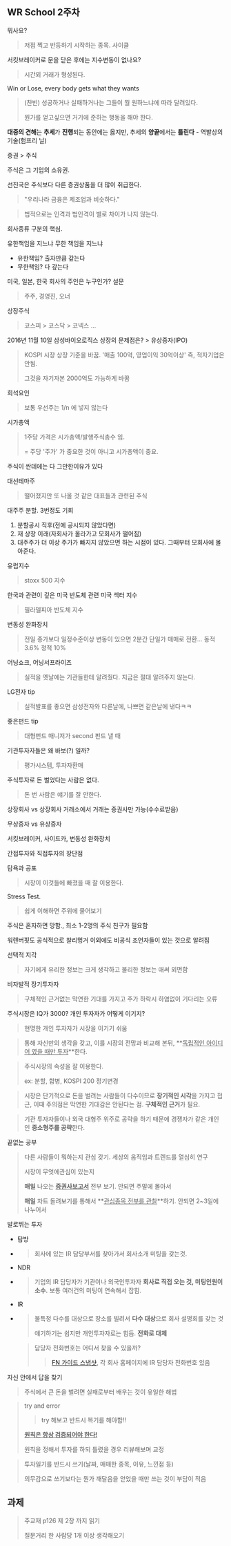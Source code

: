 ## WR School 2주차

뭐사요?

> 저점 찍고 반등하기 시작하는 종목. 사이클

서킷브레이커로 문을 닫은 후에는 지수변동이 없나요?

> 시간외 거래가 형성된다.



Win or Lose, every body gets what they wants

> (찬빈) 성공하거나 실패하거나는 그들이 뭘 원하느냐에 따라 달려있다.
>
> 뭔가를 얻고싶으면 거기에 준하는 행동을 해야 한다.

**대중의 견해**는 **추세**가 **진행**되는 동안에는 옳지만, 추세의 **양끝**에서는 **틀린다** - 역발상의기술(험프리 닐)



증권 > 주식

주식은 그 기업의 소유권.

선진국은 주식보다 다른 증권상품을 더 많이 취급한다.

> "우리나라 금융은 제조업과 비슷하다."

> 법적으로는 인격과 법인격이 별로 차이가 나지 않는다.

회사종류 구분의 핵심.

유한책임을 지느냐 무한 책임을 지느냐

- 유한책임? 출자만큼 갚는다
- 무한책임? 다 갚는다



미국, 일본, 한국 회사의 주인은 누구인가? 설문

> 주주, 경영진, 오너

상장주식

>  코스피 > 코스닥 > 코넥스 ...



2016년 11월 10일 삼성바이오로직스 상장의 문제점은? > 유상증자(IPO)

> KOSPI 시장 상장 기준을 바꿈. '매출 100억, 영업이익 30억이상' 즉, 적자기업은 안됨.
>
> 그것을 자기자본 2000억도 가능하게 바꿈

희석요인

> 보통 우선주는 1/n 에 넣지 않는다

시가총액

> 1주당 가격은 시가총액/발행주식총수 임.
>
> = 주당 '주가' 가 중요한 것이 아니고 시가총액이 중요.

주식이 싼데에는 다 그만한이유가 있다



대선테마주

> 떨어졌지만 또 나올 것 같은 대표들과 관련된 주식

대주주 분할. 3번정도 기회

1. 분할공시 직후(전에 공시되지 않았다면)
2. 재 상장 이래(자회사가 올라가고 모회사가 떨어짐)
3. 대주주가 더 이상 주가가 빠지지 않았으면 하는 시점이 있다. 그때부터 모회사에 몰아준다.

유럽지수

> stoxx 500 지수

한국과 관련이 깊은 미국 반도체 관련 미국 섹터 지수

> 필라델피아 반도체 지수

변동성 완화장치

> 전일 종가보다 일정수준이상 변동이 있으면 2분간 단일가 매매로 전환... 동적 3.6% 정적 10%

어닝쇼크, 어닝서프라이즈

> 실적을 옛날에는 기관들한테 알려줬다. 지금은 절대 알려주지 않는다.



LG전자 tip

> 실적발표를 좋으면 삼성전자와 다른날에, 나쁘면 같은날에 낸다ㅋㅋ



좋은펀드 tip

> 대형펀드 매니저가 second 펀드 낼 때

기관투자자들은 왜 바보(?) 일까?

> 평가시스템, 투자자환매



주식투자로 돈 벌었다는 사람은 없다.

> 돈 번 사람은 얘기를 잘 안한다.

상장회사 vs 상장회사 거래소에서 거래는 증권사만 가능(수수료받음)

무상증자 vs 유상증자

서킷브레이커, 사이드카, 변동성 완화장치

간접투자와 직접투자의 장단점



탐욕과 공포

> 시장이 이것들에 빠졌을 때 잘 이용한다.

Stress Test.

> 쉽게 이해하면 주위에 물어보기

주식은 혼자하면 망함., 최소 1-2명의 주식 친구가 필요함

워렌버핏도 공식적으로 찰리멍거 이외에도 비공식 조언자들이 있는 것으로 알려짐



선택적 지각

> 자기에게 유리한 정보는 크게 생각하고 불리한 정보는 애써 외면함

비자발적 장기투자자

> 구체적인 근거없는 막연한 기대를 가지고 주가 하락시 하염없이 기다리는 오류



주식시장은 IQ가 3000? 개인 투자자가 어떻게 이기지?

> 현명한 개인 투자자가 시장을 이기기 쉬움

> 통해 자신만의 생각을 갖고, 이를 시장의 전망과 비교해 본뒤, **<u>독립적인 아이디어 였을 때만 투자</u>**한다.

> 주식시장의 속성을 잘 이용한다.
>
> ex: 분할, 합병, KOSPI 200 정기변경

> 시장은 단기적으로 돈을 벌려는 사람들이 다수이므로 **장기적인 시각**을 가지고 접근, 이때 주의점은 막연한 기대감은 안된다는 점. **구체적인 근거**가 필요.

> 기관 투자자들이나 외국 대형주 위주로 공략을 하기 때문에 경쟁자가 같은 개인인 **중소형주를 공략**한다.



끝없는 공부

> 다른 사람들이 뭐하는지 관심 갖기. 세상의 움직임과 트렌드를 열심히 연구
>
> 시장이 무엇에관심이 있는지
>
> **매일** 나오는 **<u>증권사보고서</u>** 전부 보기. 안되면 주말에 몰아서
>
> **매일** 차트 돌려보기를 통해서 **<u>관심종목 전부를 관찰</u>**하기. 안되면 2~3일에 나누어서

발로뛰는 투자

- 탐방

- > 회사에 있는 IR 담당부서를 찾아가서 회사소개 미팅을 갖는것.

- NDR

- > 기업의 IR 담당자가 기관이나 외국인투자자 **회사로 직접 오는 것, 미팅인원이 소수.** 보통 여러건의 미팅이 연속해서 잡힘.

- IR

- > 불특정 다수를 대상으로 장소를 빌려서 **다수 대상**으로 회사 설명회를 갖는 것
  >
  > 얘기하기는 쉽지만 개인투자자로는 힘듬. **전화로 대체**

  > 담당자 전화번호는 어디서 찾을 수 있을까?
  >
  > > [FN 가이드 스냅샷](http://www.fnguide.com/), 각 회사 홈페이지에 IR 담당자 전화번호 있음



자신 안에서 답을 찾기

> 주식에서 큰 돈을 벌려면 실패로부터 배우는 것이 유일한 해법

> try and error
>
> > try 해보고 반드시 복기를 해야함!!
>
> **<u>원칙은 항상 검증되어야 한다!</u>**
>
> 원칙을 정해서 투자를 하되 틀렸을 경우 리뷰해보며 교정

> 투자일기를 반드시 쓰기(날짜, 매매한 종목, 이유, 느낀점 등)
>
> 의무감으로 쓰기보다는 뭔가 깨달음을 얻었을 때만 쓰는 것이 부담이 적음





## 과제

> 주교재 p126 제 2장 까지 읽기
>
> 질문거리 한 사람당 1개 이상 생각해오기